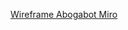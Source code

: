 [Wireframe Abogabot Miro](https://miro.com/welcomeonboard/VmZwSnhsOEQwQmk5UXhLOHZ1alBpek5qdDRwanNaVGhuV1dZQVZlQ1VSQjlsR1hYcEM5SFNuYkdXS092MzhFQXwzNDU4NzY0NTIwMjY5NDU0NTYw?invite_link_id=934270212911)